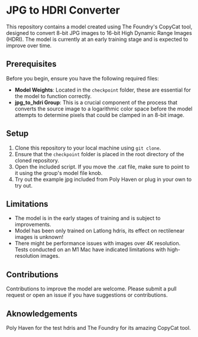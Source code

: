 # JPG to HDRI Converter

This repository contains a model created using The Foundry's CopyCat tool, designed to convert 8-bit JPG images to 16-bit High Dynamic Range Images (HDRI). The model is currently at an early training stage and is expected to improve over time.

## Prerequisites

Before you begin, ensure you have the following required files:

- **Model Weights**: Located in the `checkpoint` folder, these are essential for the model to function correctly.
- **jpg_to_hdri Group**: This is a crucial component of the process that converts the source image to a logarithmic color space before the model attempts to determine pixels that could be clamped in an 8-bit image.

## Setup

1. Clone this repository to your local machine using `git clone`.
2. Ensure that the `checkpoint` folder is placed in the root directory of the cloned repository.
3. Open the included script.
   If you move the .cat file, make sure to point to it using the group's model file knob.
4. Try out the example jpg included from Poly Haven or plug in your own to try out.


## Limitations

- The model is in the early stages of training and is subject to improvements.
- Model has been only trained on Latlong hdris,
its effect on rectilenear images is unknown!
- There might be performance issues with images over 4K resolution. Tests conducted on an M1 Mac have indicated limitations with high-resolution images.

## Contributions

Contributions to improve the model are welcome. Please submit a pull request or open an issue if you have suggestions or contributions.

## Aknowledgements

Poly Haven for the test hdris and The Foundry for its amazing CopyCat tool. 
